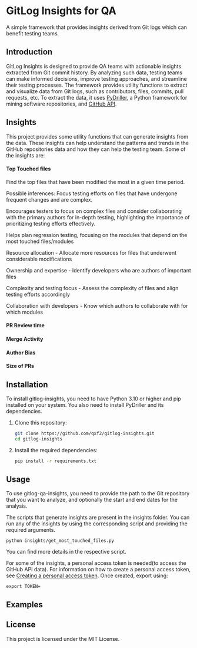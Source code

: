 # GitLog Insights for QA
A simple framework that provides insights derived from Git logs which can benefit testing teams.

## Introduction

GitLog Insights is designed to provide QA teams with actionable insights extracted from Git commit history. By analyzing such data, testing teams can make informed decisions, improve testing approaches, and streamline their testing processes. The framework provides utility functions to extract and visualize data from Git logs, such as contributors, files, commits, pull requests, etc. To extract the data, it uses [PyDriller](https://github.com/ishepard/pydriller), a Python framework for mining software repositories, and [GitHub API](https://docs.github.com/en/rest/guides/getting-started-with-the-rest-api?apiVersion=2022-11-28).

## Insights

This project provides some utility functions that can generate insights from the data. These insights can help understand the patterns and trends in the GitHub repositories data and how they can help the testing team. Some of the insights are:

#### Top Touched files

Find the top files that have been modified the most in a given time period.

Possible inferences:
Focus testing efforts on files that have undergone frequent changes and are complex.

Encourages testers to focus on complex files and consider collaborating with the primary authors for in-depth testing, highlighting the importance of prioritizing testing efforts effectively.

Helps plan regression testing, focusing on the modules that depend on the most touched files/modules

Resource allocation - Allocate more resources for files that underwent considerable modifications

Ownership and expertise - Identify developers who are authors of important files

Complexity and testing focus - Assess the complexity of files and align testing efforts accordingly

Collaboration with developers - Know which authors to collaborate with for which modules


#### PR Review time

#### Merge Activity

#### Author Bias

#### Size of PRs


## Installation
To install gitlog-insights, you need to have Python 3.10 or higher and pip installed on your system. You also need to install PyDriller and its dependencies.

1. Clone this repository:
   ```sh
   git clone https://github.com/qxf2/gitlog-insights.git
   cd gitlog-insights

2. Install the required dependencies:
   ```sh
   pip install -r requirements.txt

## Usage
To use gitlog-qa-insights, you need to provide the path to the Git repository that you want to analyze, and optionally the start and end dates for the analysis.

The scripts that generate insights are present in the insights folder. You can run any of the insights by using the corresponding script and providing the required arguments.
```
python insights/get_most_touched_files.py
```
You can find more details in the respective script.

For some of the insights, a personal access token is needed(to access the GitHub API data). For information on how to create a personal access token, see [Creating a personal access token](https://docs.github.com/en/authentication/keeping-your-account-and-data-secure/managing-your-personal-access-tokens#creating-a-fine-grained-personal-access-token). Once created, export using:
```
export TOKEN=
```

## Examples



## License
This project is licensed under the MIT License.
